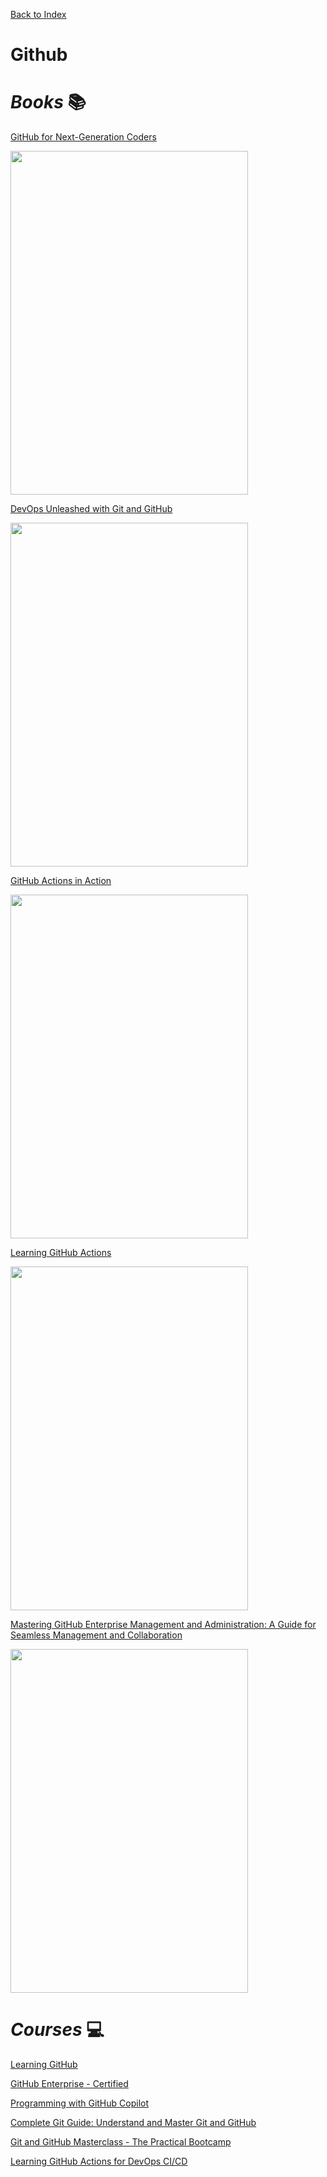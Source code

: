 [Back to Index](index.html)

# Github 

# ***Books*** :books:

[GitHub for Next-Generation Coders](https://learning.oreilly.com/library/view/github-for-next-generation/9781835463048/)

<img src="https://learning.oreilly.com/api/v2/epubs/urn:orm:book:9781835463048/files/image/Cover.png" width="380" height="550" />

[DevOps Unleashed with Git and GitHub](https://learning.oreilly.com/library/view/devops-unleashed-with/9781835463710/)

<img src="https://learning.oreilly.com/api/v2/epubs/urn:orm:book:9781835463710/files/image/Cover.jpg" width="380" height="550" />

[GitHub Actions in Action](https://learning.oreilly.com/library/view/github-actions-in/9781633437302/)

<img src="https://learning.oreilly.com/api/v2/epubs/urn:orm:book:9781633437302/files/cover.jpeg" width="380" height="550" />

[Learning GitHub Actions](https://learning.oreilly.com/library/view/learning-github-actions/9781098131067/)

<img src="https://learning.oreilly.com/api/v2/epubs/urn:orm:book:9781098131067/files/assets/cover.png" width="380" height="550" />

[Mastering GitHub Enterprise Management and Administration: A Guide for Seamless Management and Collaboration](https://learning.oreilly.com/library/view/mastering-github-enterprise/9798868803697/)

<img src="https://learning.oreilly.com/api/v2/epubs/urn:orm:book:9798868803697/files/images/979-8-8688-0369-7_CoverFigure.jpg" width="380" height="550" />



# ***Courses*** :computer:

[Learning GitHub](https://learning.oreilly.com/course/learning-github/9781491972069/)

[GitHub Enterprise - Certified](https://learning.oreilly.com/videos/github-enterprise/10202023VIDEOPAIML/)

[Programming with GitHub Copilot](https://learning.oreilly.com/library/view/programming-with-github/9781394263370/)

[Complete Git Guide: Understand and Master Git and GitHub](https://learning.oreilly.com/course/complete-git-guide/9781800209855/)

[Git and GitHub Masterclass - The Practical Bootcamp](https://learning.oreilly.com/course/git-and-github/9781805126027/)

[Learning GitHub Actions for DevOps CI/CD](https://learning.oreilly.com/course/learning-github-actions/9781837639137/)